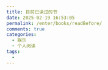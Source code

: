 ```yaml
---
title: 目前已读过的书
date: 2025-02-19 16:53:05
permalink: /enter/books/readBefore/
comments: true
categories:
  - 娱乐
  - 个人阅读
tags:
  - 
---
```

